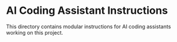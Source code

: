 # AI Coding Assistant Instructions

This directory contains modular instructions for AI coding assistants working on this project.
